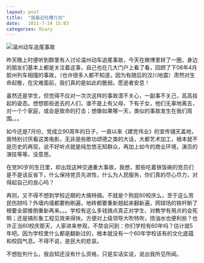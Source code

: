 ```yaml
---
layout: post
title:  "就最近吐槽几句"
date:   2011-7-24 15:03
categories: Diary
---
```


![温州动车追尾事故](https://i.imgur.com/OSBLWrU.jpg)

昨天晚上时便听到群里有人讨论温州动车追尾事故，今天在微博里转了一圈，身边的朋友们基本上都是关注着这事，自己也在几大门户上看了看，回顾了下08年4月胶州列车相撞的事故，（也许很多人都不知道，因为有随后的汶川地震）肃然对生命起敬，在灾难面前，我们真的是如此的脆弱。愿逝者安息！ 

虽然还是学生，但觉得不应对一次次这样的事故漠不关心，一副事不关己，高高挂起的姿态。想想那些逝去的人们，谁不是上有父母，下有子女，他们无辜地离去，对一个个家庭，或会是致命的打击；想像如果哪一天，类似的事故发生在我们周围。。。 

如今还是7月份，党成立90周年的日子，一直以来《建党伟业》的宣传铺天盖地，我特别讨厌看这类电影，无非是些歌功颂德之类的大话，大都艺术加工，根本就不是历史的再现，说不好听点就是纯忽悠无知群众，再加上如今的商业环境，演员的演技等等，没意思。 

在党90岁的生日里，却出现这种交通重大事故，我想，那些吃着铁饭碗的党员们是不是该反省下，什么保持党员先进性，什么为人民服务，你们真的尽心尽力，对得起自己的良心吗？ 

再则，又不得不想到学校近期的大搞特搞。不就是个狗屁60校庆么，至于这么劳民伤财吗？外墙内墙都要粉刷遍，地砖都要重新翘起来翻新遍，网球场的铁杆断了根要全部推倒重新再来。。。学校有这么多钱搞点真正对学生、对教学有用点的会死啊；还是搞形象工程见效来得快，方便对上级领导大吹特吹，捞油水也便利些？也许正当60校庆那天，人家进来参观，不禁会问到：你们学校有60年吗？估计就5年吧。因为学校里什么都是翻新过的，根本就没有一个60年学校该有的文化底蕴和校园气息。不得不说，是民大的悲哀。 

不想批判什么，我自知还没有什么资格，只是实话实说，说出我所见所闻。 
